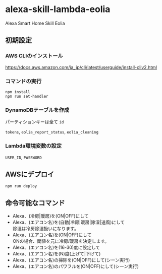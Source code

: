 # alexa-skill-lambda-eolia

Alexa Smart Home Skill Eolia

## 初期設定
### AWS CLIのインストール

https://docs.aws.amazon.com/ja_jp/cli/latest/userguide/install-cliv2.html

### コマンドの実行
```
npm install
npm run set-handler
```

### DynamoDBテーブルを作成
パーティションキーは全て `id`

`tokens`, `eolia_report_status`, `eolia_cleaning`

### Lambda環境変数の設定
`USER_ID`, `PASSWORD`

## AWSにデプロイ
```
npm run deploy
```

## 命令可能なコマンド
* Alexa、(冷房|暖房)を(ON|OFF)にして
* Alexa、(エアコン名)を(自動|冷房|暖房|除湿|送風)にして  
  除湿は冷房除湿扱いになります。
* Alexa、(エアコン名)を(ON|OFF)にして  
  ONの場合、閾値を元に冷房/暖房を決定します。
* Alexa、(エアコン名)を(16-30)度に設定して
* Alexa、(エアコン名)を(N)度(上げて|下げて)
* Alexa、(エアコン名)の掃除を(ON|OFF)にして(シーン実行)
* Alexa、(エアコン名)のパワフルを(ON|OFF)にして(シーン実行)
